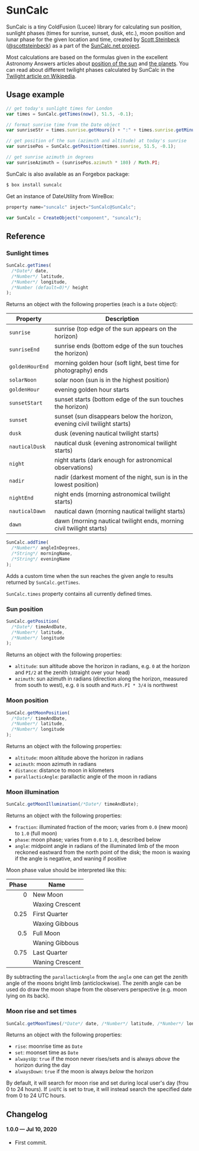 # SunCalc

SunCalc is a tiny ColdFusion (Lucee) library for calculating sun position,
sunlight phases (times for sunrise, sunset, dusk, etc.),
moon position and lunar phase for the given location and time,
created by [Scott Steinbeck](http://scottsteinbeck.com) ([@scottsteinbeck](https://github.com/scottsteinbeck))
as a part of the [SunCalc.net project](http://suncalc.net).

Most calculations are based on the formulas given in the excellent Astronomy Answers articles
about [position of the sun](http://aa.quae.nl/en/reken/zonpositie.html)
and [the planets](http://aa.quae.nl/en/reken/hemelpositie.html).
You can read about different twilight phases calculated by SunCalc
in the [Twilight article on Wikipedia](http://en.wikipedia.org/wiki/Twilight).

## Usage example

```javascript
// get today's sunlight times for London
var times = SunCalc.getTimes(now(), 51.5, -0.1);

// format sunrise time from the Date object
var sunriseStr = times.sunrise.getHours() + ":" + times.sunrise.getMinutes();

// get position of the sun (azimuth and altitude) at today's sunrise
var sunrisePos = SunCalc.getPosition(times.sunrise, 51.5, -0.1);

// get sunrise azimuth in degrees
var sunriseAzimuth = (sunrisePos.azimuth * 180) / Math.PI;
```

SunCalc is also available as an Forgebox package:

```bash
$ box install suncalc
```

Get an instance of DateUtility from WireBox:

```js
property name="suncalc" inject="SunCalc@SunCalc";
```

```js
var SunCalc = CreateObject("component", "suncalc");
```

## Reference

### Sunlight times

```javascript
SunCalc.getTimes(
  /*Date*/ date,
  /*Number*/ latitude,
  /*Number*/ longitude,
  /*Number (default=0)*/ height
);
```

Returns an object with the following properties (each is a `Date` object):

| Property        | Description                                                              |
| --------------- | ------------------------------------------------------------------------ |
| `sunrise`       | sunrise (top edge of the sun appears on the horizon)                     |
| `sunriseEnd`    | sunrise ends (bottom edge of the sun touches the horizon)                |
| `goldenHourEnd` | morning golden hour (soft light, best time for photography) ends         |
| `solarNoon`     | solar noon (sun is in the highest position)                              |
| `goldenHour`    | evening golden hour starts                                               |
| `sunsetStart`   | sunset starts (bottom edge of the sun touches the horizon)               |
| `sunset`        | sunset (sun disappears below the horizon, evening civil twilight starts) |
| `dusk`          | dusk (evening nautical twilight starts)                                  |
| `nauticalDusk`  | nautical dusk (evening astronomical twilight starts)                     |
| `night`         | night starts (dark enough for astronomical observations)                 |
| `nadir`         | nadir (darkest moment of the night, sun is in the lowest position)       |
| `nightEnd`      | night ends (morning astronomical twilight starts)                        |
| `nauticalDawn`  | nautical dawn (morning nautical twilight starts)                         |
| `dawn`          | dawn (morning nautical twilight ends, morning civil twilight starts)     |

```javascript
SunCalc.addTime(
  /*Number*/ angleInDegrees,
  /*String*/ morningName,
  /*String*/ eveningName
);
```

Adds a custom time when the sun reaches the given angle to results returned by `SunCalc.getTimes`.

`SunCalc.times` property contains all currently defined times.

### Sun position

```javascript
SunCalc.getPosition(
  /*Date*/ timeAndDate,
  /*Number*/ latitude,
  /*Number*/ longitude
);
```

Returns an object with the following properties:

- `altitude`: sun altitude above the horizon in radians,
  e.g. `0` at the horizon and `PI/2` at the zenith (straight over your head)
- `azimuth`: sun azimuth in radians (direction along the horizon, measured from south to west),
  e.g. `0` is south and `Math.PI * 3/4` is northwest

### Moon position

```javascript
SunCalc.getMoonPosition(
  /*Date*/ timeAndDate,
  /*Number*/ latitude,
  /*Number*/ longitude
);
```

Returns an object with the following properties:

- `altitude`: moon altitude above the horizon in radians
- `azimuth`: moon azimuth in radians
- `distance`: distance to moon in kilometers
- `parallacticAngle`: parallactic angle of the moon in radians

### Moon illumination

```javascript
SunCalc.getMoonIllumination(/*Date*/ timeAndDate);
```

Returns an object with the following properties:

- `fraction`: illuminated fraction of the moon; varies from `0.0` (new moon) to `1.0` (full moon)
- `phase`: moon phase; varies from `0.0` to `1.0`, described below
- `angle`: midpoint angle in radians of the illuminated limb of the moon reckoned eastward from the north point of the disk;
  the moon is waxing if the angle is negative, and waning if positive

Moon phase value should be interpreted like this:

| Phase | Name            |
| ----: | --------------- |
|     0 | New Moon        |
|       | Waxing Crescent |
|  0.25 | First Quarter   |
|       | Waxing Gibbous  |
|   0.5 | Full Moon       |
|       | Waning Gibbous  |
|  0.75 | Last Quarter    |
|       | Waning Crescent |

By subtracting the `parallacticAngle` from the `angle` one can get the zenith angle of the moons bright limb (anticlockwise).
The zenith angle can be used do draw the moon shape from the observers perspective (e.g. moon lying on its back).

### Moon rise and set times

```js
SunCalc.getMoonTimes(/*Date*/ date, /*Number*/ latitude, /*Number*/ longitude[, inUTC])
```

Returns an object with the following properties:

- `rise`: moonrise time as `Date`
- `set`: moonset time as `Date`
- `alwaysUp`: `true` if the moon never rises/sets and is always _above_ the horizon during the day
- `alwaysDown`: `true` if the moon is always _below_ the horizon

By default, it will search for moon rise and set during local user's day (frou 0 to 24 hours).
If `inUTC` is set to true, it will instead search the specified date from 0 to 24 UTC hours.

## Changelog

#### 1.0.0 &mdash; Jul 10, 2020

- First commit.
